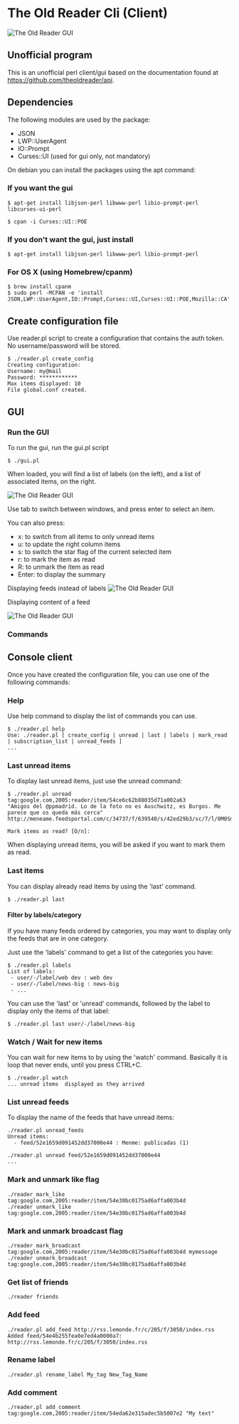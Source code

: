 # The Old Reader Cli (Client)

![The Old Reader GUI](http://tfeserver.be/dl/theoldreader_client/theoldreader-cli6.png)

## Unofficial program
This is an unofficial perl client/gui  based on the documentation found at https://github.com/theoldreader/api.


## Dependencies
The following modules are used by the package:

* JSON
* LWP::UserAgent
* IO::Prompt
* Curses::UI (used for gui only, not  mandatory)

On debian you can install the packages using the apt command:

### If you want the gui

    $ apt-get install libjson-perl libwww-perl libio-prompt-perl libcurses-ui-perl

    $ cpan -i Curses::UI::POE

### If you don't want the gui, just install

    $ apt-get install libjson-perl libwww-perl libio-prompt-perl

### For OS X (using Homebrew/cpanm)

    $ brew install cpanm
    $ sudo perl -MCPAN -e 'install JSON,LWP::UserAgent,IO::Prompt,Curses::UI,Curses::UI::POE,Mozilla::CA'

## Create configuration file

Use reader.pl script to create a configuration that contains the auth token. No username/password will be stored.

    $ ./reader.pl create_config
    Creating configuration:
    Username: my@mail
    Password: ************
    Max items displayed: 10
    File global.conf created.

## GUI

### Run the GUI

To run the gui, run the gui.pl script

    $ ./gui.pl

When loaded, you will find a list of labels (on the left), and a list of associated items, on the right.

![The Old Reader GUI](http://tfeserver.be/dl/theoldreader_client/theoldreader-cli6.png)

Use tab to switch between windows, and press enter to select an item.

You can also press:

- x: to switch from all items to only unread items
- u: to update the right column items
- s: to switch the star flag of the current selected item
- r: to mark the item as read
- R: to unmark the item as read
- Enter: to display the summary

Displaying feeds instead of labels
![The Old Reader GUI](http://tfeserver.be/dl/theoldreader_client/theoldreader-cli7.png)


Displaying content of a feed

![The Old Reader GUI](http://tfeserver.be/dl/theoldreader_client/theoldreader-cli5.png)


### Commands

## Console client

Once you have created the configuration file, you can use one of the following commands:

### Help

Use help command to display the list of commands you can use.

    $ ./reader.pl help
    Use: ./reader.pl [ create_config | unread | last | labels | mark_read | subscription_list | unread_feeds ]
    ...



### Last unread items

To display last unread items, just use the unread command:

    $ ./reader.pl unread
    tag:google.com,2005:reader/item/54ce6c62b88035d71a002a63
    "Amigos del @ppmadrid. Lo de la foto no es Auschwitz, es Burgos. Me parece que os queda más cerca"
    http://meneame.feedsportal.com/c/34737/f/639540/s/42ed29b3/sc/7/l/0M0Smeneame0Bnet0Cstory0Camigos0Eppmadrid0Efoto0Eno0Eauschwitz0Eburgos0Eparece0Eos0Equeda0Emas/story01.htm

    Mark items as read? [O/n]:

When displaying unread items, you will be asked if you want to mark them as read.

### Last items

You can display already read items by using the 'last' command.

    $ ./reader.pl last


#### Filter by labels/category

If you have many feeds ordered by categories, you may want to display only the feeds that are in one category.

Just use the 'labels' command to get a list of the categories you have:

    $ ./reader.pl labels
    List of labels:
     - user/-/label/web dev : web dev
     - user/-/label/news-big : news-big
     - ...

You can use the 'last' or 'unread' commands, followed by the label to display only the items of that label:

    $ ./reader.pl last user/-/label/news-big

### Watch / Wait for new items

You can wait for new items to by using the 'watch' command. Basically it is loop that never ends, until you press CTRL+C.

    $ ./reader.pl watch
    ... unread items  displayed as they arrived

### List unread feeds

To display the name of the feeds that have unread items:

    ./reader.pl unread_feeds
    Unread items:
      - feed/52e1659d091452dd37000e44 : Menme: publicadas (1)

    ./reader.pl unread feed/52e1659d091452dd37000e44
    ...

### Mark and unmark like flag

    ./reader mark_like tag:google.com,2005:reader/item/54e30bc0175ad6affa003b4d
    ./reader unmark_like tag:google.com,2005:reader/item/54e30bc0175ad6affa003b4d

### Mark and unmark broadcast flag

    ./reader mark_broadcast tag:google.com,2005:reader/item/54e30bc0175ad6affa003b4d mymessage
    ./reader unmark_broadcast tag:google.com,2005:reader/item/54e30bc0175ad6affa003b4d

### Get list of friends

    ./reader friends

### Add feed

    ./reader.pl add_feed http://rss.lemonde.fr/c/205/f/3050/index.rss
    Added feed/54e4b255fea0e7ed4a0000a7: http://rss.lemonde.fr/c/205/f/3050/index.rss

### Rename label

    ./reader.pl rename_label My_tag New_Tag_Name

### Add comment

    ./reader.pl add_comment tag:google.com,2005:reader/item/54eda62e315adec5b5007e2 "My text"

